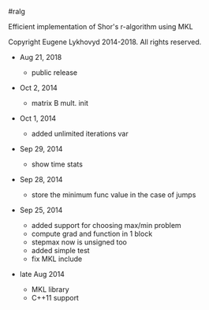 #ralg

Efficient implementation of Shor's r-algorithm using MKL

Copyright Eugene Lykhovyd 2014-2018.
All rights reserved.

- Aug 21, 2018
	* public release

- Oct 2, 2014
  * matrix B mult. init

- Oct 1, 2014
  * added unlimited iterations var

- Sep 29, 2014
  * show time stats

- Sep 28, 2014
  * store the minimum func value in the case of jumps

- Sep 25, 2014
  * added support for choosing max/min problem
  * compute grad and function in 1 block
  * stepmax now is unsigned too
  * added simple test
  * fix MKL include

- late Aug 2014
  * MKL library
  * C++11 support
